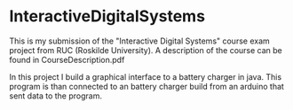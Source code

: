 # InteractiveDigitalSystems
This is my submission of the "Interactive Digital Systems" course exam project from RUC (Roskilde University).
A description of the course can be found in CourseDescription.pdf

In this project I build a graphical interface to a battery charger in java. This program is than connected to an battery charger build from an arduino that sent data to the program.